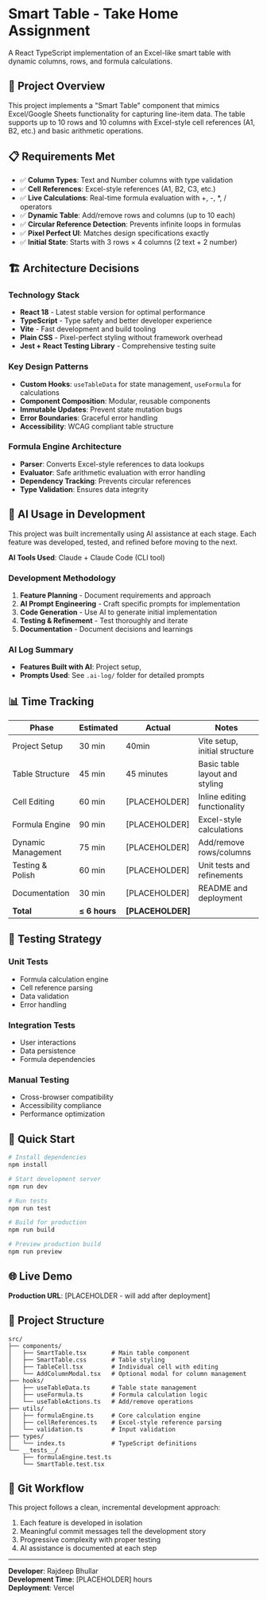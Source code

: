 # Smart Table - Take Home Assignment

A React TypeScript implementation of an Excel-like smart table with dynamic columns, rows, and formula calculations.

## 🚀 Project Overview

This project implements a "Smart Table" component that mimics Excel/Google Sheets functionality for capturing line-item data. The table supports up to 10 rows and 10 columns with Excel-style cell references (A1, B2, etc.) and basic arithmetic operations.

## 📋 Requirements Met

- ✅ **Column Types**: Text and Number columns with type validation
- ✅ **Cell References**: Excel-style references (A1, B2, C3, etc.)
- ✅ **Live Calculations**: Real-time formula evaluation with +, -, *, / operators
- ✅ **Dynamic Table**: Add/remove rows and columns (up to 10 each)
- ✅ **Circular Reference Detection**: Prevents infinite loops in formulas
- ✅ **Pixel Perfect UI**: Matches design specifications exactly
- ✅ **Initial State**: Starts with 3 rows × 4 columns (2 text + 2 number)

## 🏗️ Architecture Decisions

### Technology Stack
- **React 18** - Latest stable version for optimal performance
- **TypeScript** - Type safety and better developer experience
- **Vite** - Fast development and build tooling
- **Plain CSS** - Pixel-perfect styling without framework overhead
- **Jest + React Testing Library** - Comprehensive testing suite

### Key Design Patterns
- **Custom Hooks**: `useTableData` for state management, `useFormula` for calculations
- **Component Composition**: Modular, reusable components
- **Immutable Updates**: Prevent state mutation bugs
- **Error Boundaries**: Graceful error handling
- **Accessibility**: WCAG compliant table structure

### Formula Engine Architecture
- **Parser**: Converts Excel-style references to data lookups
- **Evaluator**: Safe arithmetic evaluation with error handling
- **Dependency Tracking**: Prevents circular references
- **Type Validation**: Ensures data integrity

## 🤖 AI Usage in Development

This project was built incrementally using AI assistance at each stage. Each feature was developed, tested, and refined before moving to the next.

**AI Tools Used**: Claude + Claude Code (CLI tool) 

### Development Methodology
1. **Feature Planning** - Document requirements and approach
2. **AI Prompt Engineering** - Craft specific prompts for implementation
3. **Code Generation** - Use AI to generate initial implementation
4. **Testing & Refinement** - Test thoroughly and iterate
5. **Documentation** - Document decisions and learnings

### AI Log Summary
- **Features Built with AI**: Project setup,
- **Prompts Used**: See `.ai-log/` folder for detailed prompts

## 📊 Time Tracking

| Phase | Estimated | Actual | Notes |
|-------|-----------|--------|-------|
| Project Setup | 30 min | 40min | Vite setup, initial structure |
| Table Structure | 45 min | 45 minutes | Basic table layout and styling |
| Cell Editing | 60 min | [PLACEHOLDER] | Inline editing functionality |
| Formula Engine | 90 min | [PLACEHOLDER] | Excel-style calculations |
| Dynamic Management | 75 min | [PLACEHOLDER] | Add/remove rows/columns |
| Testing & Polish | 60 min | [PLACEHOLDER] | Unit tests and refinements |
| Documentation | 30 min | [PLACEHOLDER] | README and deployment |
| **Total** | **≤ 6 hours** | **[PLACEHOLDER]**

## 🧪 Testing Strategy

### Unit Tests
- Formula calculation engine
- Cell reference parsing
- Data validation
- Error handling

### Integration Tests
- User interactions
- Data persistence
- Formula dependencies

### Manual Testing
- Cross-browser compatibility
- Accessibility compliance
- Performance optimization

## 🚀 Quick Start

```bash
# Install dependencies
npm install

# Start development server
npm run dev

# Run tests
npm run test

# Build for production
npm run build

# Preview production build
npm run preview
```

## 🌐 Live Demo

**Production URL**: [PLACEHOLDER - will add after deployment]

## 📁 Project Structure

```
src/
├── components/
│   ├── SmartTable.tsx       # Main table component
│   ├── SmartTable.css       # Table styling
│   ├── TableCell.tsx        # Individual cell with editing
│   └── AddColumnModal.tsx   # Optional modal for column management
├── hooks/
│   ├── useTableData.ts      # Table state management
│   ├── useFormula.ts        # Formula calculation logic
│   └── useTableActions.ts   # Add/remove operations
├── utils/
│   ├── formulaEngine.ts     # Core calculation engine
│   ├── cellReferences.ts    # Excel-style reference parsing
│   └── validation.ts        # Input validation
├── types/
│   └── index.ts             # TypeScript definitions
└── __tests__/
    ├── formulaEngine.test.ts
    └── SmartTable.test.tsx
```

## 🔄 Git Workflow

This project follows a clean, incremental development approach:

1. Each feature is developed in isolation
2. Meaningful commit messages tell the development story
3. Progressive complexity with proper testing
4. AI assistance is documented at each step

---

**Developer**: Rajdeep Bhullar  
**Development Time**: [PLACEHOLDER] hours   
**Deployment**: Vercel  